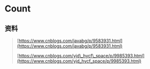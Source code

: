 # Count

## 资料

> [https://www.cnblogs.com/javabg/p/9583931.html](https://www.cnblogs.com/javabg/p/9583931.html)
>
> [https://www.cnblogs.com/yjd\_hycf\_space/p/9985393.html](https://www.cnblogs.com/yjd_hycf_space/p/9985393.html)



